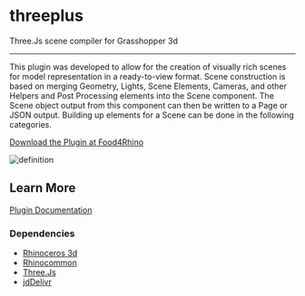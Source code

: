 # threeplus

Three.Js scene compiler for Grasshopper 3d

---

This plugin was developed to allow for the creation of visually rich scenes for model representation in a ready-to-view format. Scene construction is based on merging Geometry, Lights, Scene Elements, Cameras, and other Helpers and Post Processing elements into the Scene component. The Scene object output from this component can then be written to a Page or JSON output. Building up elements for a Scene can be done in the following categories.

[Download the Plugin at Food4Rhino](https://www.food4rhino.com/en/app/three)


![definition](https://user-images.githubusercontent.com/25797596/159863476-469e0dad-76a9-4b71-b3b8-c39fe8cf5ac8.png)


## Learn More

[Plugin Documentation](https://interopxyz.gitbook.io/three-plus/)

### Dependencies
 - [Rhinoceros 3d](https://www.rhino3d.com/)
 - [Rhinocommon](https://www.nuget.org/packages/RhinoCommon/5.12.50810.13095)
 - [Three.Js](https://threejs.org/)
 - [jdDelivr](https://cdn.jsdelivr.net/npm/three@0.136.0/)
